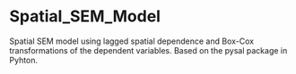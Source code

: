# Spatial_SEM_Model
Spatial SEM model using lagged spatial dependence and Box-Cox transformations of the dependent variables. Based on the pysal package in Pyhton.
